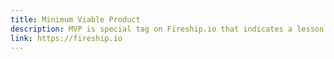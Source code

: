 ```yaml
---
title: Minimum Viable Product
description: MVP is special tag on Fireship.io that indicates a lesson with mulitple frontend integrations paths, including Angular, React, Vue, Svelte, Flutter, Ionic, and More.
link: https://fireship.io
---
```

